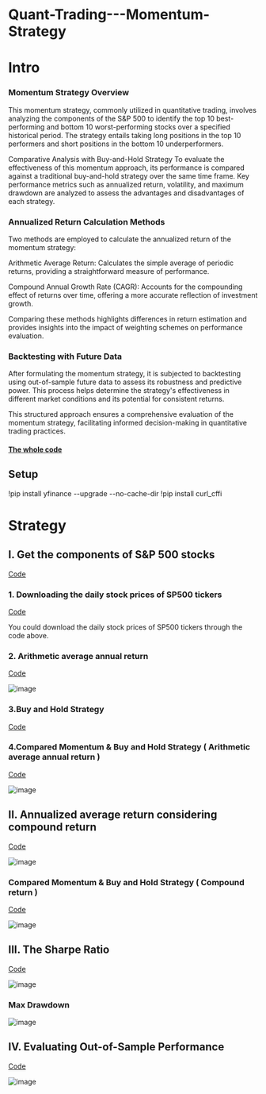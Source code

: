 # Quant-Trading---Momentum-Strategy





# **Intro**
### **Momentum Strategy Overview**
This momentum strategy, commonly utilized in quantitative trading, involves analyzing the components of the S&P 500 to identify the top 10 best-performing and bottom 10 worst-performing stocks over a specified historical period. The strategy entails taking long positions in the top 10 performers and short positions in the bottom 10 underperformers.

Comparative Analysis with Buy-and-Hold Strategy
To evaluate the effectiveness of this momentum approach, its performance is compared against a traditional buy-and-hold strategy over the same time frame. Key performance metrics such as annualized return, volatility, and maximum drawdown are analyzed to assess the advantages and disadvantages of each strategy.

### **Annualized Return Calculation Methods**
Two methods are employed to calculate the annualized return of the momentum strategy:

Arithmetic Average Return: Calculates the simple average of periodic returns, providing a straightforward measure of performance.

Compound Annual Growth Rate (CAGR): Accounts for the compounding effect of returns over time, offering a more accurate reflection of investment growth.

Comparing these methods highlights differences in return estimation and provides insights into the impact of weighting schemes on performance evaluation.

### **Backtesting with Future Data**
After formulating the momentum strategy, it is subjected to backtesting using out-of-sample future data to assess its robustness and predictive power. This process helps determine the strategy's effectiveness in different market conditions and its potential for consistent returns.

This structured approach ensures a comprehensive evaluation of the momentum strategy, facilitating informed decision-making in quantitative trading practices.

#### **[The whole code](https://github.com/Kevin20250000000/Quant-Trading---Momentum-Strategy/blob/main/Momentum_Strategy_.ipynb)**

## Setup
!pip install yfinance --upgrade --no-cache-dir
!pip install curl_cffi

# **Strategy**
## **I. Get the components of S&P 500 stocks** 
[Code](https://github.com/Kevin20250000000/Quant-Trading---Momentum-Strategy/blob/main/Get%20the%20components%20of%20S%26P%20500%20stocks)

### **1. Downloading the daily stock prices of SP500 tickers**
[Code](https://github.com/Kevin20250000000/Quant-Trading---Momentum-Strategy/blob/main/Downloading%20the%20daily%20stock%20prices%20of%20SP500%20tickers)


You could download the daily stock prices of SP500 tickers through the code above.


### **2. Arithmetic average annual return**
[Code](https://github.com/Kevin20250000000/Quant-Trading---Momentum-Strategy/blob/main/Arithmetic%20average%20annual%20return)

![image](https://github.com/user-attachments/assets/fb4b3bc4-a5af-4f98-8a79-3ceee60ec0b2)


### **3.Buy and Hold Strategy**
[Code](https://github.com/Kevin20250000000/Quant-Trading---Momentum-Strategy/blob/main/Buy%20and%20Hold%20Strategy)



### **4.Compared Momentum & Buy and Hold Strategy ( Arithmetic average annual return )**
[Code](https://github.com/Kevin20250000000/Quant-Trading---Momentum-Strategy/blob/main/Compared%20Momentum%20&%20Buy%20and%20Hold%20Strategy%20(%20Arithmetic%20average%20annual%20return%20))

![image](https://github.com/user-attachments/assets/33dca44e-cdad-4c1c-8745-a84052479f70)



## **II. Annualized average return considering compound return**
[Code](https://github.com/Kevin20250000000/Quant-Trading---Momentum-Strategy/blob/main/Annualized%20average%20return%20considering%20compound%20return)

![image](https://github.com/user-attachments/assets/25122468-1c7f-4278-b608-d71ebd8bbc85)


### **Compared Momentum & Buy and Hold Strategy ( Compound return )**
[Code](https://github.com/Kevin20250000000/Quant-Trading---Momentum-Strategy/blob/main/Compared%20Momentum%20%26%20Buy%20and%20Hold%20Strategy%20(%20Compound%20return%20))


![image](https://github.com/user-attachments/assets/e53af414-de5c-4718-ab73-0209d1985f6b)







## **III. The Sharpe Ratio**
[Code](https://github.com/Kevin20250000000/Quant-Trading---Momentum-Strategy/blob/main/The%20Sharpe%20Ratio)

![image](https://github.com/user-attachments/assets/8e261f54-2b69-45e2-bf8d-8fd0384eb09b)


### Max Drawdown
![image](https://github.com/user-attachments/assets/1c19b537-b5e4-4a54-80ab-e5b8f3e80539)





## **IV. Evaluating Out-of-Sample Performance**
[Code](https://github.com/Kevin20250000000/Quant-Trading---Momentum-Strategy/blob/main/Evaluating%20Out-of-Sample%20Performance)

![image](https://github.com/user-attachments/assets/2acfeb93-2d0a-4fc8-8495-e6bfd0f06fa5)







